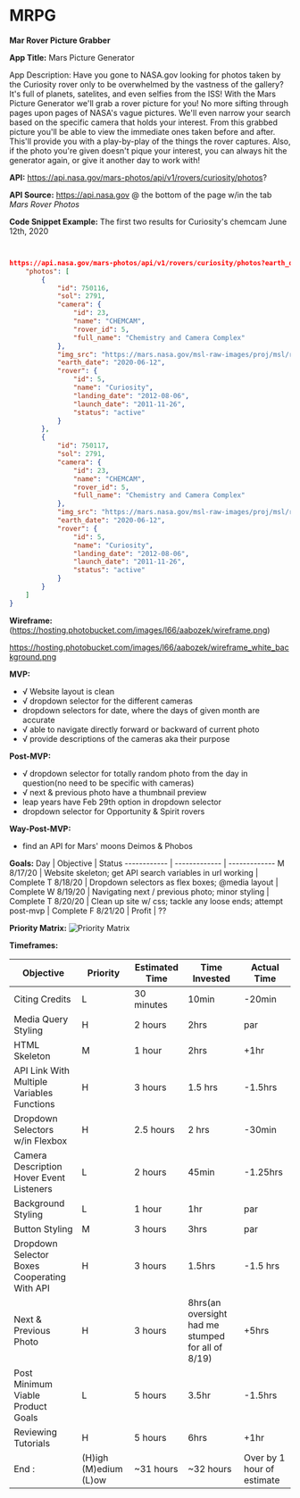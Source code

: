 # MRPG
**Mar Rover Picture Grabber**

**App Title:** Mars Picture Generator

App Description: Have you gone to NASA.gov looking for photos taken by the Curiosity rover only to be overwhelmed by the vastness of the gallery?  It's full of planets, satelites, and even selfies from the ISS!  With the Mars Picture Generator we'll grab a rover picture for you!  No more sifting through pages upon pages of NASA's vague pictures.  We'll even narrow your search based on the specific camera that holds your interest.  From this grabbed picture you'll be able to view the immediate ones taken before and after.  This'll provide you with a play-by-play of the things the rover captures.  Also, if the photo you're given doesn't pique your interest, you can always hit the generator again, or give it another day to work with!

**API:** https://api.nasa.gov/mars-photos/api/v1/rovers/curiosity/photos?

**API Source:** https://api.nasa.gov  @ the bottom of the page w/in the tab *Mars Rover Photos*

**Code Snippet Example:** The first two results for Curiosity's chemcam June 12th, 2020 

``` JSON


https://api.nasa.gov/mars-photos/api/v1/rovers/curiosity/photos?earth_date=2020-6-12&camera=chemcam&api_key=DEMO_KEY {
    "photos": [
        {
            "id": 750116,
            "sol": 2791,
            "camera": {
                "id": 23,
                "name": "CHEMCAM",
                "rover_id": 5,
                "full_name": "Chemistry and Camera Complex"
            },
            "img_src": "https://mars.nasa.gov/msl-raw-images/proj/msl/redops/ods/surface/sol/02791/opgs/edr/ccam/CR0_645265370EDR_F0801398CCAM03790M_.JPG",
            "earth_date": "2020-06-12",
            "rover": {
                "id": 5,
                "name": "Curiosity",
                "landing_date": "2012-08-06",
                "launch_date": "2011-11-26",
                "status": "active"
            }
        },
        {
            "id": 750117,
            "sol": 2791,
            "camera": {
                "id": 23,
                "name": "CHEMCAM",
                "rover_id": 5,
                "full_name": "Chemistry and Camera Complex"
            },
            "img_src": "https://mars.nasa.gov/msl-raw-images/proj/msl/redops/ods/surface/sol/02791/opgs/edr/ccam/CR0_645264368EDR_F0801398CCAM03790M_.JPG",
            "earth_date": "2020-06-12",
            "rover": {
                "id": 5,
                "name": "Curiosity",
                "landing_date": "2012-08-06",
                "launch_date": "2011-11-26",
                "status": "active"
            }
        }
    ]
}
```
**Wireframe:**
(https://hosting.photobucket.com/images/l66/aabozek/wireframe.png)

https://hosting.photobucket.com/images/l66/aabozek/wireframe_white_background.png


**MVP:**

- √ Website layout is clean
- √ dropdown selector for the different cameras
- dropdown selectors for date, where the days of given month are accurate
- √ able to navigate directly forward or backward of current photo
- √ provide descriptions of the cameras aka their purpose

**Post-MVP:**

- √ dropdown selector for totally random photo from the day in question(no need to be specific with cameras)
- √ next & previous photo have a thumbnail preview
- leap years have Feb 29th option in dropdown selector
- dropdown selector for Opportunity & Spirit rovers

**Way-Post-MVP:**
- find an API for Mars' moons Deimos & Phobos


**Goals:**
Day | Objective | Status
------------ | ------------- | -------------
M 8/17/20 | Website skeleton; get API search variables in url working | Complete
T 8/18/20 | Dropdown selectors as flex boxes; @media layout | Complete
W 8/19/20 | Navigating next / previous photo; minor styling | Complete
T 8/20/20 | Clean up site w/ css; tackle any loose ends; attempt post-mvp | Complete
F 8/21/20 | Profit | ??

**Priority Matrix:**
![Priority Matrix](https://hosting.photobucket.com/images/l66/aabozek/Priority_Matrix.png)

**Timeframes:**

Objective | Priority | Estimated Time | Time Invested | Actual Time
------------ | ------------- | ------------- | ------------- | -------------
Citing Credits | L |30 minutes | 10min | -20min
Media Query Styling | H | 2 hours | 2hrs | par
HTML Skeleton | M | 1 hour | 2hrs | +1hr
API Link With Multiple Variables Functions | H | 3 hours | 1.5 hrs | -1.5hrs
Dropdown Selectors w/in Flexbox | H | 2.5 hours | 2 hrs | -30min
Camera Description Hover Event Listeners | L | 2 hours | 45min | -1.25hrs
Background Styling | L | 1 hour | 1hr | par
Button Styling | M | 3 hours | 3hrs | par
Dropdown Selector Boxes Cooperating With API | H | 3 hours | 1.5hrs | -1.5 hrs
Next & Previous Photo | H | 3 hours | 8hrs(an oversight had me stumped for all of 8/19) | +5hrs
Post Minimum Viable Product Goals | L | 5 hours | 3.5hr | -1.5hrs
Reviewing Tutorials | H | 5 hours | 6hrs | +1hr
End : | (H)igh (M)edium (L)ow | ~31 hours | ~32 hours | Over by 1 hour of estimate
